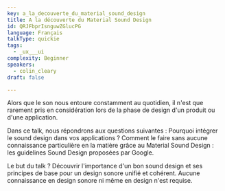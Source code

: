 ```yaml
---
key: a_la_decouverte_du_material_sound_design
title: A la découverte du Material Sound Design
id: QRJFbprIsnguwZGlucPG
language: Français
talkType: quickie
tags:
  - _ux___ui
complexity: Beginner
speakers:
  - colin_cleary
draft: false

---
```


Alors que le son nous entoure constamment au quotidien, il n'est que rarement pris en considération lors de la phase de design d'un produit ou d'une application.

Dans ce talk, nous répondrons aux questions suivantes :
Pourquoi intégrer le sound design dans vos applications ?
Comment le faire sans aucune connaissance particulière en la matière grâce au Material Sound Design : les guidelines Sound Design proposées par Google.

Le but du talk ? Découvrir l'importance d'un bon sound design et ses principes de base pour un design sonore unifié et cohérent. Aucune connaissance en design sonore ni même en design n'est requise.